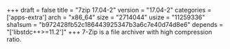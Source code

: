 +++
draft = false
title = "7zip 17.04-2"
version = "17.04-2"
categories = ['apps-extra']
arch = "x86_64"
size = "2714044"
usize = "11259336"
sha1sum = "b972428fb52c186443925347b3a6c7e40d74d8e6"
depends = "['libstdc++>=11.2']"
+++
7-Zip is a file archiver with high compression ratio.